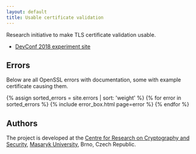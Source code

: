 ```yaml
---
layout: default
title: Usable certificate validation
---
```


Research initiative to make TLS certificate validation usable.

* [DevConf 2018 experiment site](/devconf-2018-experiment)

## Errors

Below are all OpenSSL errors with documentation, some with example certificate causing them.

{% assign sorted_errors = site.errors | sort: 'weight' %}
{% for error in sorted_errors %}
{% include error_box.html page=error %}
{% endfor %}

## Authors

The project is developed at the [Centre for Research on Cryptography and Security](https://www.fi.muni.cz/research/crocs/), [Masaryk University](http://www.muni.cz/), Brno, Czech Republic.


